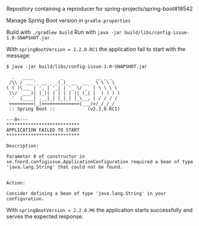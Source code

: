 Repository containing a reproducer for spring-projects/spring-boot#18542

Manage Spring Boot version in `gradle.properties`

Build with `./gradlew build`
Run with `java -jar build/libs/config-issue-1.0-SNAPSHOT.jar`

With `springBootVersion = 2.2.0.RC1` the application fail to start with the message:

```
$ java -jar build/libs/config-issue-1.0-SNAPSHOT.jar

  .   ____          _            __ _ _
 /\\ / ___'_ __ _ _(_)_ __  __ _ \ \ \ \
( ( )\___ | '_ | '_| | '_ \/ _` | \ \ \ \
 \\/  ___)| |_)| | | | | || (_| |  ) ) ) )
  '  |____| .__|_| |_|_| |_\__, | / / / /
 =========|_|==============|___/=/_/_/_/
 :: Spring Boot ::            (v2.2.0.RC1)

---8<---
***************************
APPLICATION FAILED TO START
***************************

Description:

Parameter 0 of constructor in se.fnord.configissue.ApplicationConfiguration required a bean of type 'java.lang.String' that could not be found.


Action:

Consider defining a bean of type 'java.lang.String' in your configuration.

```

With `springBootVersion = 2.2.0.M6` the application starts successfully and serves the expected response.
